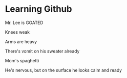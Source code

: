 # Learning Github

Mr. Lee is GOATED

Knees weak

Arms are heavy

There's vomit on his sweater already

Mom's spaghetti

He's nervous, but on the surface he looks calm and ready
